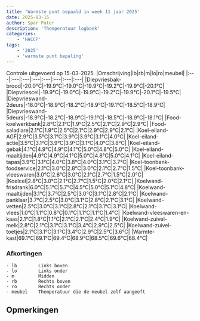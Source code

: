 ```yaml
---
title: 'Warmste punt bepaald in week 11 jaar 2025'
date: 2025-03-15
author: Spar Pater
description: 'Themperatuur logboek'
categories:
    - 'HACCP'
tags:
    - '2025'
    - 'warmste punt bepaling'
---
```

Controle uitgevoerd op 15-03-2025.
|Omschrijving|lb|rb|m|lo|ro|meubel|
|:---|:---|:---|:---|:---|:---|:---|:---|
|Diepvriesbak-brood|-20.0°C|-19.9°C|-19.0°C|-19.9°C|-19.2°C|-19.9°C|-20.1°C|
|Diepvriescel|-19.9°C|-19.0°C|-19.9°C|-19.2°C|-19.9°C|-20.1°C|-19.5°C|
|Diepvrieswand-2deurs|-18.0°C|-18.9°C|-18.2°C|-18.9°C|-19.1°C|-18.5°C|-18.9°C|
|Diepvrieswand-5deurs|-18.9°C|-18.2°C|-18.9°C|-19.1°C|-18.5°C|-18.9°C|-18.1°C|
|Food-koelwerkbank|2.8°C|2.1°C|1.9°C|2.5°C|2.1°C|2.9°C|2.9°C|
|Food-saladiare|2.1°C|1.9°C|2.5°C|2.1°C|2.9°C|2.9°C|2.1°C|
|Koel-eiland-AGF|2.9°C|3.5°C|3.1°C|3.9°C|3.9°C|3.1°C|4.0°C|
|Koel-eiland-actie|3.5°C|3.1°C|3.9°C|3.9°C|3.1°C|4.0°C|3.8°C|
|Koel-eiland-gebak|4.1°C|4.9°C|4.9°C|4.1°C|5.0°C|4.8°C|5.0°C|
|Koel-eiland-maaltijden|4.9°C|4.9°C|4.1°C|5.0°C|4.8°C|5.0°C|4.1°C|
|Koel-eiland-tapas|3.9°C|3.1°C|4.0°C|3.8°C|4.0°C|3.1°C|3.7°C|
|Koel-toonbank-foodservice|2.1°C|3.0°C|2.8°C|3.0°C|2.1°C|2.7°C|1.5°C|
|Koel-toonbank-vleeswaren|3.0°C|2.8°C|3.0°C|2.1°C|2.7°C|1.5°C|2.0°C|
|Koelcel|2.8°C|3.0°C|2.1°C|2.7°C|1.5°C|2.0°C|2.1°C|
|Koelwand-frisdrank|6.0°C|5.1°C|5.7°C|4.5°C|5.0°C|5.1°C|4.8°C|
|Koelwand-maaltijden|3.1°C|3.7°C|2.5°C|3.0°C|3.1°C|2.8°C|2.1°C|
|Koelwand-panklaar|3.7°C|2.5°C|3.0°C|3.1°C|2.8°C|2.1°C|3.1°C|
|Koelwand-vetten|2.5°C|3.0°C|3.1°C|2.8°C|2.1°C|3.1°C|3.1°C|
|Koelwand-vlees|1.0°C|1.1°C|0.8°C|0.1°C|1.1°C|1.1°C|1.4°C|
|Koelwand-vleeswaren-en-kaas|2.1°C|1.8°C|1.1°C|2.1°C|2.1°C|2.4°C|1.9°C|
|Koelwand-zuivel-melk|2.8°C|2.1°C|3.1°C|3.1°C|3.4°C|2.9°C|2.5°C|
|Koelwand-zuivel-toetjes|2.1°C|3.1°C|3.1°C|3.4°C|2.9°C|2.5°C|3.6°C|
|Warmte-kast|69.1°C|69.1°C|69.4°C|68.9°C|68.5°C|69.6°C|68.4°C|

### Afkortingen
    - lb        Links boven
    - lo        Links onder
    - m         Midden
    - rb        Rechts boven
    - ro        Rechts onder
    - meubel    Themperatuur die de meubel zelf aangeeft

## Opmerkingen


